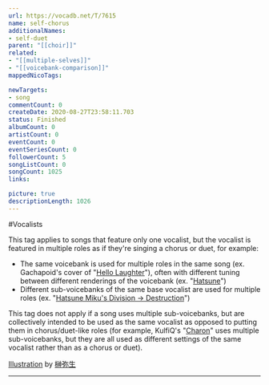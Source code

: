 ```yaml
---
url: https://vocadb.net/T/7615
name: self-chorus
additionalNames: 
- self-duet
parent: "[[choir]]"
related:
- "[[multiple-selves]]"
- "[[voicebank-comparison]]"
mappedNicoTags:

newTargets:
- song
commentCount: 0
createDate: 2020-08-27T23:58:11.703
status: Finished
albumCount: 0
artistCount: 0
eventCount: 0
eventSeriesCount: 0
followerCount: 5
songListCount: 0
songCount: 1025
links: 

picture: true
descriptionLength: 1026
---
```


#Vocalists

This tag applies to songs that feature only one vocalist, but the vocalist is featured in multiple roles as if they're singing a chorus or duet, for example:

* The same voicebank is used for multiple roles in the same song (ex. Gachapoid's cover of "[Hello Laughter](https://vocadb.net/S/68802)"), often with different tuning between different renderings of the voicebank (ex. "[Hatsune](https://vocadb.net/S/176884)")
* Different sub-voicebanks of the same base vocalist are used for multiple roles (ex. "[Hatsune Miku's Division → Destruction](https://vocadb.net/S/3802)")

This tag does not apply if a song uses multiple sub-voicebanks, but are collectively intended to be used as the same vocalist as opposed to putting them in chorus/duet-like roles (for example, KulfiQ's "[Charon](https://vocadb.net/S/6935)" uses multiple sub-voicebanks, but they are all used as different settings of the same vocalist rather than as a chorus or duet).

[Illustration](https://piapro.jp/t/oejQ) by [榊弥生](https://piapro.jp/miomio1666)

---

